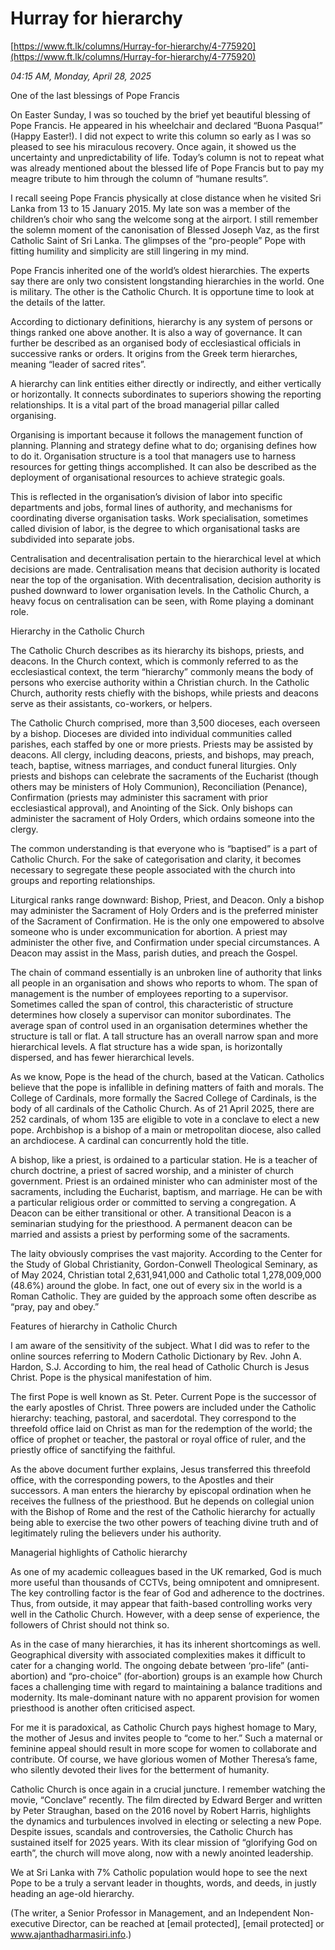 # Hurray for hierarchy

[https://www.ft.lk/columns/Hurray-for-hierarchy/4-775920](https://www.ft.lk/columns/Hurray-for-hierarchy/4-775920)

*04:15 AM, Monday, April 28, 2025*

One of the last blessings of Pope Francis

On Easter Sunday, I was so touched by the brief yet beautiful blessing of Pope Francis. He appeared in his wheelchair and declared “Buona Pasqua!” (Happy Easter!). I did not expect to write this column so early as I was so pleased to see his miraculous recovery. Once again, it showed us the uncertainty and unpredictability of life. Today’s column is not to repeat what was already mentioned about the blessed life of Pope Francis but to pay my meagre tribute to him through the column of “humane results”.

I recall seeing Pope Francis physically at close distance when he visited Sri Lanka from 13 to 15 January 2015. My late son was a member of the children’s choir who sang the welcome song at the airport. I still remember the solemn moment of the canonisation of Blessed Joseph Vaz, as the first Catholic Saint of Sri Lanka. The glimpses of the “pro-people” Pope with fitting humility and simplicity are still lingering in my mind.

Pope Francis inherited one of the world’s oldest hierarchies. The experts say there are only two consistent longstanding hierarchies in the world. One is military. The other is the Catholic Church. It is opportune time to look at the details of the latter.

According to dictionary definitions, hierarchy is any system of persons or things ranked one above another. It is also a way of governance. It can further be described as an organised body of ecclesiastical officials in successive ranks or orders. It origins from the Greek term hierarches, meaning “leader of sacred rites”.

A hierarchy can link entities either directly or indirectly, and either vertically or horizontally. It connects subordinates to superiors showing the reporting relationships. It is a vital part of the broad managerial pillar called organising.

Organising is important because it follows the management function of planning. Planning and strategy define what to do; organising defines how to do it. Organisation structure is a tool that managers use to harness resources for getting things accomplished. It can also be described as the deployment of organisational resources to achieve strategic goals.

This is reflected in the organisation’s division of labor into specific departments and jobs, formal lines of authority, and mechanisms for coordinating diverse organisation tasks. Work specialisation, sometimes called division of labor, is the degree to which organisational tasks are subdivided into separate jobs.

Centralisation and decentralisation pertain to the hierarchical level at which decisions are made. Centralisation means that decision authority is located near the top of the organisation. With decentralisation, decision authority is pushed downward to lower organisation levels. In the Catholic Church, a heavy focus on centralisation can be seen, with Rome playing a dominant role.

Hierarchy in the Catholic Church

The Catholic Church describes as its hierarchy its bishops, priests, and deacons. In the Church context, which is commonly referred to as the ecclesiastical context, the term “hierarchy” commonly means the body of persons who exercise authority within a Christian church. In the Catholic Church, authority rests chiefly with the bishops, while priests and deacons serve as their assistants, co-workers, or helpers.

The Catholic Church comprised, more than 3,500 dioceses, each overseen by a bishop. Dioceses are divided into individual communities called parishes, each staffed by one or more priests. Priests may be assisted by deacons. All clergy, including deacons, priests, and bishops, may preach, teach, baptise, witness marriages, and conduct funeral liturgies. Only priests and bishops can celebrate the sacraments of the Eucharist (though others may be ministers of Holy Communion), Reconciliation (Penance), Confirmation (priests may administer this sacrament with prior ecclesiastical approval), and Anointing of the Sick. Only bishops can administer the sacrament of Holy Orders, which ordains someone into the clergy.

The common understanding is that everyone who is “baptised” is a part of Catholic Church. For the sake of categorisation and clarity, it becomes necessary to segregate these people associated with the church into groups and reporting relationships.

Liturgical ranks range downward: Bishop, Priest, and Deacon. Only a bishop may administer the Sacrament of Holy Orders and is the preferred minister of the Sacrament of Confirmation. He is the only one empowered to absolve someone who is under excommunication for abortion. A priest may administer the other five, and Confirmation under special circumstances. A Deacon may assist in the Mass, parish duties, and preach the Gospel.

The chain of command essentially is an unbroken line of authority that links all people in an organisation and shows who reports to whom. The span of management is the number of employees reporting to a supervisor. Sometimes called the span of control, this characteristic of structure determines how closely a supervisor can monitor subordinates. The average span of control used in an organisation determines whether the structure is tall or flat. A tall structure has an overall narrow span and more hierarchical levels. A flat structure has a wide span, is horizontally dispersed, and has fewer hierarchical levels.

As we know, Pope is the head of the church, based at the Vatican. Catholics believe that the pope is infallible in defining matters of faith and morals. The College of Cardinals, more formally the Sacred College of Cardinals, is the body of all cardinals of the Catholic Church. As of 21 April 2025, there are 252 cardinals, of whom 135 are eligible to vote in a conclave to elect a new pope. Archbishop is a bishop of a main or metropolitan diocese, also called an archdiocese. A cardinal can concurrently hold the title.

A bishop, like a priest, is ordained to a particular station. He is a teacher of church doctrine, a priest of sacred worship, and a minister of church government. Priest is an ordained minister who can administer most of the sacraments, including the Eucharist, baptism, and marriage. He can be with a particular religious order or committed to serving a congregation. A Deacon can be either transitional or other. A transitional Deacon is a seminarian studying for the priesthood. A permanent deacon can be married and assists a priest by performing some of the sacraments.

The laity obviously comprises the vast majority. According to the Center for the Study of Global Christianity, Gordon-Conwell Theological Seminary, as of May 2024, Christian total 2,631,941,000 and Catholic total 1,278,009,000 (48.6%) around the globe. In fact, one out of every six in the world is a Roman Catholic. They are guided by the approach some often describe as “pray, pay and obey.”

Features of hierarchy in Catholic Church

I am aware of the sensitivity of the subject. What I did was to refer to the online sources referring to Modern Catholic Dictionary by Rev. John A. Hardon, S.J. According to him, the real head of Catholic Church is Jesus Christ. Pope is the physical manifestation of him.

The first Pope is well known as St. Peter. Current Pope is the successor of the early apostles of Christ. Three powers are included under the Catholic hierarchy: teaching, pastoral, and sacerdotal. They correspond to the threefold office laid on Christ as man for the redemption of the world; the office of prophet or teacher, the pastoral or royal office of ruler, and the priestly office of sanctifying the faithful.

As the above document further explains, Jesus transferred this threefold office, with the corresponding powers, to the Apostles and their successors. A man enters the hierarchy by episcopal ordination when he receives the fullness of the priesthood. But he depends on collegial union with the Bishop of Rome and the rest of the Catholic hierarchy for actually being able to exercise the two other powers of teaching divine truth and of legitimately ruling the believers under his authority.

Managerial highlights of Catholic hierarchy

As one of my academic colleagues based in the UK remarked, God is much more useful than thousands of CCTVs, being omnipotent and omnipresent. The key controlling factor is the fear of God and adherence to the doctrines. Thus, from outside, it may appear that faith-based controlling works very well in the Catholic Church. However, with a deep sense of experience, the followers of Christ should not think so.

As in the case of many hierarchies, it has its inherent shortcomings as well. Geographical diversity with associated complexities makes it difficult to cater for a changing world. The ongoing debate between ‘pro-life” (anti-abortion) and “pro-choice” (for-abortion) groups is an example how Church faces a challenging time with regard to maintaining a balance traditions and modernity. Its male-dominant nature with no apparent provision for women priesthood is another often criticised aspect.

For me it is paradoxical, as Catholic Church pays highest homage to Mary, the mother of Jesus and invites people to “come to her.” Such a maternal or feminine appeal should result in more scope for women to collaborate and contribute. Of course, we have glorious women of Mother Theresa’s fame, who silently devoted their lives for the betterment of humanity.

Catholic Church is once again in a crucial juncture. I remember watching the movie, “Conclave” recently. The film directed by Edward Berger and written by Peter Straughan, based on the 2016 novel by Robert Harris, highlights the dynamics and turbulences involved in electing or selecting a new Pope. Despite issues, scandals and controversies, the Catholic Church has sustained itself for 2025 years. With its clear mission of “glorifying God on earth”, the church will move along, now with a newly anointed leadership.

We at Sri Lanka with 7% Catholic population would hope to see the next Pope to be a truly a servant leader in thoughts, words, and deeds, in justly heading an age-old hierarchy.

(The writer, a Senior Professor in Management, and an Independent Non-executive Director, can be reached at [email protected], [email protected] or www.ajanthadharmasiri.info.)

